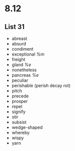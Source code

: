 # 8.12
## List 31
* abreast
* absurd
* condiment
* exceptional *%m*
* freight
* gland *%e*
* nonetheless
* pancreas *%e*
* peculiar
* perishable (perish decay rot)
* pitch
* precede
* prosper
* repel
* signify
* stir
* subsist
* wedge-shaped
* whereby
* wispy
* yarn